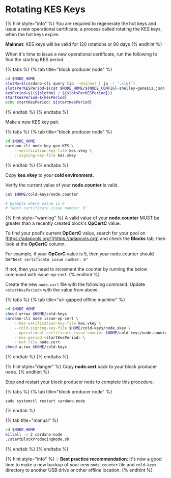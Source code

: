 # Rotating KES Keys

{% hint style="info" %}
You are required to regenerate the hot keys and issue a new operational certificate, a process called rotating the KES keys, when the hot keys expire.

**Mainnet**: KES keys will be valid for 120 rotations or 90 days
{% endhint %}

When it's time to issue a new operational certificate, run the following to find the starting KES period.

{% tabs %}
{% tab title="block producer node" %}
```bash
cd $NODE_HOME
slotNo=$(cardano-cli query tip --mainnet | jq -r '.slot')
slotsPerKESPeriod=$(cat $NODE_HOME/${NODE_CONFIG}-shelley-genesis.json | jq -r '.slotsPerKESPeriod')
kesPeriod=$((${slotNo} / ${slotsPerKESPeriod}))
startKesPeriod=${kesPeriod}
echo startKesPeriod: ${startKesPeriod}
```
{% endtab %}
{% endtabs %}

Make a new KES key pair.

{% tabs %}
{% tab title="block producer node" %}
```bash
cd $NODE_HOME
cardano-cli node key-gen-KES \
    --verification-key-file kes.vkey \
    --signing-key-file kes.skey
```
{% endtab %}
{% endtabs %}

Copy **kes.vkey** to your **cold environment.**

Verify the current value of your **node.counter** is valid.

```bash
cat $HOME/cold-keys/node.counter

# Example where value is 6
# "Next certificate issue number: 6"
```

{% hint style="warning" %}
A valid value of your **node.counter** MUST be greater than a recently created block's **OpCertC** value.

To find your pool's current **OpCertC** value, search for your pool on [https://adapools.org/](https://adapools.org) and check the **Blocks** tab, then look at the **OpCertC** column.

For example, if your **OpCerC** value is 5, then your node.counter should be`"Next certificate issue number: 6"`

If not, then you need to increment the counter by running the below command with issue-op-cert.
{% endhint %}

Create the new `node.cert` file with the following command. Update `<startKesPeriod>` with the value from above.

{% tabs %}
{% tab title="air-gapped offline machine" %}
```bash
cd $NODE_HOME
chmod u+rwx $HOME/cold-keys
cardano-cli node issue-op-cert \
    --kes-verification-key-file kes.vkey \
    --cold-signing-key-file $HOME/cold-keys/node.skey \
    --operational-certificate-issue-counter $HOME/cold-keys/node.counter \
    --kes-period <startKesPeriod> \
    --out-file node.cert
chmod a-rwx $HOME/cold-keys
```
{% endtab %}
{% endtabs %}

{% hint style="danger" %}
Copy **node.cert** back to your block producer node.
{% endhint %}

Stop and restart your block producer node to complete this procedure.

{% tabs %}
{% tab title="block producer node" %}
```
sudo systemctl restart cardano-node
```
{% endtab %}

{% tab title="manual" %}
```bash
cd $NODE_HOME
killall -s 2 cardano-node
./startBlockProducingNode.sh
```
{% endtab %}
{% endtabs %}

{% hint style="info" %}
:bulb: **Best practice recommendation**: It's now a good time to make a new backup of your new `node.counter` file and `cold-keys` directory to another USB drive or other offline location.
{% endhint %}
